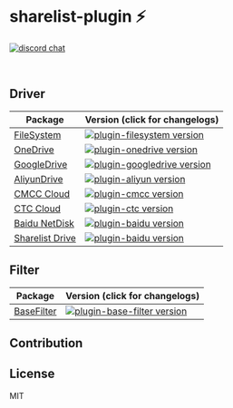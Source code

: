 # sharelist-plugin ⚡

<p>
  <a href="https://discord.gg/VHHzyCCUuH"><img src="https://img.shields.io/badge/chat-discord-blue?style=flat&logo=discord" alt="discord chat"></a>
</p>
<br/>


## Driver

| Package                                           | Version (click for changelogs)                                                                                                       |
| ------------------------------------------------- | :----------------------------------------------------------------------------------------------------------------------------------- |
| [FileSystem](packages/filesystem/index.js)         | [![plugin-filesystem version](https://img.shields.io/github/package-json/v/linkdrive/sharelist-plugin?filename=packages%2Ffilesystem%2Fpackage.json&label=%20&logo=%20&style=flat-square&color=blue)](packages/filesystem/CHANGELOG.md)             |
| [OneDrive](packages/onedrive/index.js)         | [![plugin-onedrive version](https://img.shields.io/github/package-json/v/linkdrive/sharelist-plugin?filename=packages%2Fonedrive%2Fpackage.json&label=%20&logo=%20&style=flat-square&color=blue)](packages/onedrive/CHANGELOG.md)             |
| [GoogleDrive](packages/googledrive/index.js)         | [![plugin-googledrive version](https://img.shields.io/github/package-json/v/linkdrive/sharelist-plugin?filename=packages%2Fgoogledrive%2Fpackage.json&label=%20&logo=%20&style=flat-square&color=blue)](packages/googledrive/CHANGELOG.md)             |
| [AliyunDrive](packages/aliyun/index.js)         | [![plugin-aliyun version](https://img.shields.io/github/package-json/v/linkdrive/sharelist-plugin?filename=packages%2Faliyundrive%2Fpackage.json&label=%20&logo=%20&style=flat-square&color=blue)](packages/aliyundrive/CHANGELOG.md)             |
| [CMCC Cloud](packages/cmcc/index.js)         | [![plugin-cmcc version](https://img.shields.io/github/package-json/v/linkdrive/sharelist-plugin?filename=packages%2Fcmcc%2Fpackage.json&label=%20&logo=%20&style=flat-square&color=blue)](packages/cmcc/CHANGELOG.md)             |
| [CTC Cloud](packages/ctc/index.js)         | [![plugin-ctc version](https://img.shields.io/github/package-json/v/linkdrive/sharelist-plugin?filename=packages%2Fctc%2Fpackage.json&label=%20&logo=%20&style=flat-square&color=blue)](packages/ctc/CHANGELOG.md)             |
| [Baidu NetDisk](packages/baidu/index.js)         | [![plugin-baidu version](https://img.shields.io/github/package-json/v/linkdrive/sharelist-plugin?filename=packages%2Fbaidu%2Fpackage.json&label=%20&logo=%20&style=flat-square&color=blue)](packages/baidu/CHANGELOG.md)             |
| [Sharelist Drive](packages/sldrive/index.js)         | [![plugin-baidu version](https://img.shields.io/github/package-json/v/linkdrive/sharelist-plugin?filename=packages%2Fsldrive%2Fpackage.json&label=%20&logo=%20&style=flat-square&color=blue)](packages/sldrive/CHANGELOG.md)             |

## Filter
| Package                                           | Version (click for changelogs)                                                                                                       |
| ------------------------------------------------- | :----------------------------------------------------------------------------------------------------------------------------------- |
| [BaseFilter](packages/base-filter/index.js)         | [![plugin-base-filter version](https://img.shields.io/github/package-json/v/linkdrive/sharelist-plugin?filename=packages%2Fbase-filter%2Fpackage.json&label=%20&logo=%20&style=flat-square&color=blue)](packages/base-filter/CHANGELOG.md)             |


## Contribution


## License

MIT
